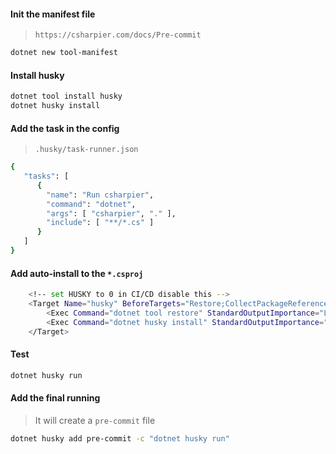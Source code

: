 #### Init the manifest file

> `https://csharpier.com/docs/Pre-commit`

```bash
dotnet new tool-manifest
```

#### Install husky

```bash
dotnet tool install husky
dotnet husky install
```

#### Add the task in the config

> `.husky/task-runner.json`

```bash
{
   "tasks": [
      {
        "name": "Run csharpier",
        "command": "dotnet",
        "args": [ "csharpier", "." ],
        "include": [ "**/*.cs" ]
      }
   ]
}
```

#### Add auto-install to the `*.csproj`

```bash
    <!-- set HUSKY to 0 in CI/CD disable this -->
    <Target Name="husky" BeforeTargets="Restore;CollectPackageReferences" Condition="'$(HUSKY)' != 0">
        <Exec Command="dotnet tool restore" StandardOutputImportance="Low" StandardErrorImportance="High"/>
        <Exec Command="dotnet husky install" StandardOutputImportance="Low" StandardErrorImportance="High" WorkingDirectory="."/>
    </Target>
```

#### Test

```bash
dotnet husky run
```

#### Add the final running

> It will create a `pre-commit` file

```bash
dotnet husky add pre-commit -c "dotnet husky run"
```